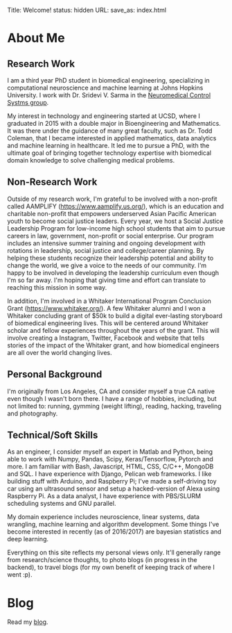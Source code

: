 Title: Welcome!
status: hidden
URL:
save_as: index.html

# About Me

## Research Work
I am a third year PhD student in biomedical engineering, specializing in computational neuroscience and machine learning at Johns Hopkins University. I work with Dr. Sridevi V. Sarma in the [Neuromedical Control Systms group](http://sarmalab.icm.jhu.edu/).

My interest in technology and engineering started at UCSD, where I graduated in 2015 with a double major in Bioengineering and Mathematics. It was there under the guidance of many great faculty, such as Dr. Todd Coleman, that I became interested in applied mathematics, data analytics and machine learning in healthcare. It led me to pursue a PhD, with the ultimate goal of bringing together technology expertise with biomedical domain knowledge to solve challenging medical problems.

## Non-Research Work
Outside of my research work, I'm grateful to be involved with a non-profit called AAMPLIFY (https://www.aamplify.us.org/), which is an education and charitable non-profit that empowers underserved Asian Pacific American youth to become social justice leaders. Every year, we host a Social Justice Leadership Program for low-income high school students that aim to pursue careers in law, government, non-profit or social enterprise. Our program includes an intensive summer training and ongoing development with rotations in leadership, social justice and college/career planning. By helping these students recognize their leadership potential and ability to change the world, we give a voice to the needs of our community. I'm happy to be involved in developing the leadership curriculum even though I'm so far away. I'm hoping that giving time and effort can translate to reaching this mission in some way.

In addition, I'm involved in a Whitaker International Program Conclusion Grant (https://www.whitaker.org/). A few Whitaker alumni and I won a Whitaker concluding grant of $50k to build a digital ever-lasting storyboard of biomedical engineering lives. This will be centered around Whitaker scholar and fellow experiences throughout the years of the grant. This will involve creating a Instagram, Twitter, Facebook and website that tells stories of the impact of the Whitaker grant, and how biomedical engineers are all over the world changing lives.

## Personal Background
I'm originally from Los Angeles, CA and consider myself a true CA native even though I wasn't born there. I have a range of hobbies, including, but not limited to: running, gymming (weight lifting), reading, hacking, traveling and photography. 

## Technical/Soft Skills
As an engineer, I consider myself an expert in Matlab and Python, being able to work with Numpy, Pandas, Scipy, Keras/Tensorflow, Pytorch and more. I am familiar with Bash, Javascript, HTML, CSS, C/C++, MongoDB and SQL. I have experience with Django, Pelican web frameworks. I like building stuff with Arduino, and Raspberry Pi; I've made a self-driving toy car using an ultrasound sensor and setup a hacked-version of Alexa using Raspberry Pi. As a data analyst, I have experience with PBS/SLURM scheduling systems and GNU parallel. 

My domain experience includes neuroscience, linear systems, data wrangling, machine learning and algorithm development. Some things I've become interested in recently (as of 2016/2017) are bayesian statistics and deep learning.

Everything on this site reflects my personal views only. It'll generally range from research/science thoughts, to photo blogs (in progress in the backend), to travel blogs (for my own benefit of keeping track of where I went :p).

# Blog

Read my [blog](/blog.html).